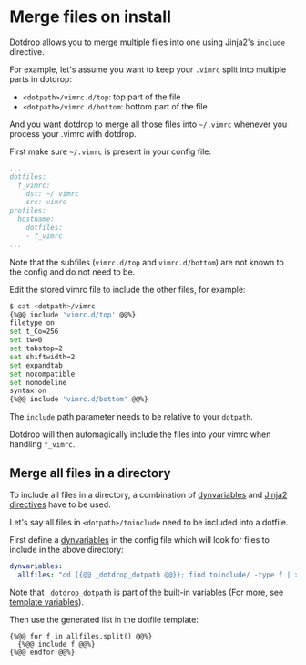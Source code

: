 # Merge files on install

Dotdrop allows you to merge multiple files into one using Jinja2's `include` directive.

For example, let's assume you want to keep your `.vimrc` split into multiple parts in dotdrop:
* `<dotpath>/vimrc.d/top`: top part of the file
* `<dotpath>/vimrc.d/bottom`: bottom part of the file

And you want dotdrop to merge all those files into `~/.vimrc` whenever you process your .vimrc with dotdrop.

First make sure `~/.vimrc` is present in your config file:
```yaml
...
dotfiles:
  f_vimrc:
    dst: ~/.vimrc
    src: vimrc
profiles:
  hostname:
    dotfiles:
    - f_vimrc
...
```

Note that the subfiles (`vimrc.d/top` and `vimrc.d/bottom`)
are not known to the config and do not need to be.

Edit the stored vimrc file to include the other files, for example:
```bash
$ cat <dotpath>/vimrc
{%@@ include 'vimrc.d/top' @@%}
filetype on
set t_Co=256
set tw=0
set tabstop=2
set shiftwidth=2
set expandtab
set nocompatible
set nomodeline
syntax on
{%@@ include 'vimrc.d/bottom' @@%}
```

The `include` path parameter needs to be relative to your `dotpath`.

Dotdrop will then automagically include the files into your vimrc when handling `f_vimrc`.

## Merge all files in a directory

To include all files in a directory, a combination of
[dynvariables](../config-details.md#dynvariables-entry)
and [Jinja2 directives](https://jinja.palletsprojects.com/en/2.11.x/) have to be used.

Let's say all files in `<dotpath>/toinclude` need to be included into a dotfile.

First define a [dynvariables](../config-details.md#dynvariables-entry)
in the config file which will look for files to include in the above directory:
```yaml
dynvariables:
  allfiles: "cd {{@@ _dotdrop_dotpath @@}}; find toinclude/ -type f | xargs"
```

Note that `_dotdrop_dotpath` is part of the built-in variables
(For more, see [template variables](../templating.md#template-variables)).

Then use the generated list in the dotfile template:
```
{%@@ for f in allfiles.split() @@%}
  {%@@ include f @@%}
{%@@ endfor @@%}
```
